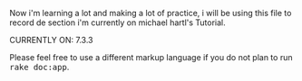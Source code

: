 Now i'm learning a lot and making a lot of practice, i will be using this file 
to record de section i'm currently on michael hartl's Tutorial.

CURRENTLY ON: 7.3.3


Please feel free to use a different markup language if you do not plan to run
<tt>rake doc:app</tt>.
